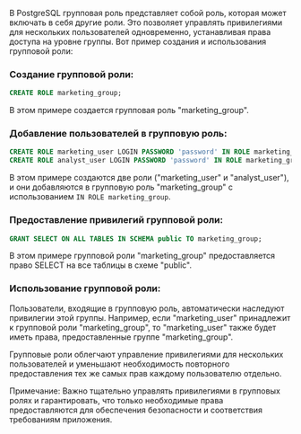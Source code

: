 В PostgreSQL групповая роль представляет собой роль, которая может включать в себя другие роли. Это позволяет управлять привилегиями для нескольких пользователей одновременно, устанавливая права доступа на уровне группы. Вот пример создания и использования групповой роли:

### Создание групповой роли:

```sql
CREATE ROLE marketing_group;
```

В этом примере создается групповая роль "marketing_group".

### Добавление пользователей в групповую роль:

```sql
CREATE ROLE marketing_user LOGIN PASSWORD 'password' IN ROLE marketing_group;
CREATE ROLE analyst_user LOGIN PASSWORD 'password' IN ROLE marketing_group;
```

В этом примере создаются две роли ("marketing_user" и "analyst_user"), и они добавляются в групповую роль "marketing_group" с использованием `IN ROLE marketing_group`.

### Предоставление привилегий групповой роли:

```sql
GRANT SELECT ON ALL TABLES IN SCHEMA public TO marketing_group;
```

В этом примере групповой роли "marketing_group" предоставляется право SELECT на все таблицы в схеме "public".

### Использование групповой роли:

Пользователи, входящие в групповую роль, автоматически наследуют привилегии этой группы. Например, если "marketing_user" принадлежит к групповой роли "marketing_group", то "marketing_user" также будет иметь права, предоставленные группе "marketing_group".

Групповые роли облегчают управление привилегиями для нескольких пользователей и уменьшают необходимость повторного предоставления тех же самых прав каждому пользователю отдельно.

Примечание: Важно тщательно управлять привилегиями в групповых ролях и гарантировать, что только необходимые права предоставляются для обеспечения безопасности и соответствия требованиям приложения.
